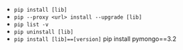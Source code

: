 + `pip install [lib]`
+ `pip --proxy <url> install --upgrade [lib]`
+ `pip list -v`
+ `pip uninstall [lib]`
+ `pip install [lib]==[version]` pip install pymongo==3.2